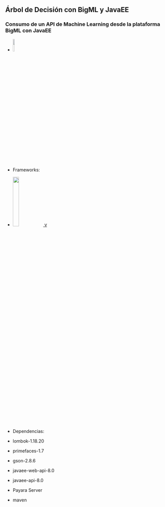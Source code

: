 ## Árbol de Decisión con BigML y JavaEE
### Consumo de un API de Machine Learning desde la plataforma BigML con JavaEE

* <a href="https://bigml.com/dashboard/sources"> <img src ="https://www.disid.com/wp-content/uploads/bigml-logo.png" width="10%"></a> 
* Frameworks:
* <a href="https://www.primefaces.org/"><img src ="https://www.primefaces.org/wp-content/uploads/2018/05/primefaces-logo.png" width="20%"> v</a>

* Dependencias:
* lombok-1.18.20
* primefaces-1.7
* gson-2.8.6
* javaee-web-api-8.0
* javaee-api-8.0
* Payara Server
* maven
  
